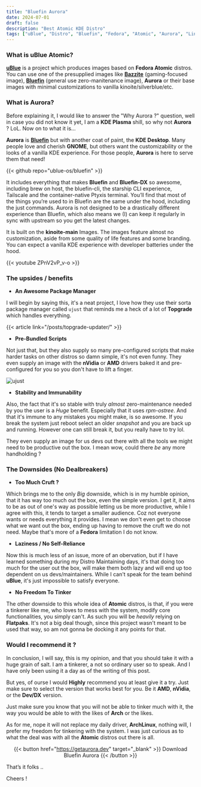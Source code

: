 ```yaml
---
title: "Bluefin Aurora"
date: 2024-07-01
draft: false
description: "Best Atomic KDE Distro"
tags: ["uBlue", "Distro", "Bluefin", "Fedora", "Atomic", "Aurora", "Linux"]
---
```

### What is uBlue Atomic?

[**uBlue**](https://universal-blue.org/) is a project which produces images based on **Fedora Atomic** distros. You can use one of the presupplied images like [**Bazzite**](bazzite.gg/) (gaming-focused image), [**Bluefin**](https://projectbluefin.io) (general use zero-manitenance image), **Aurora** or their base images with minimal customizations to vanilla kinoite/silverblue/etc.

### What is Aurora?

Before explaining it, I would like to answer the "Why Aurora ?" question, well in case you did not know it yet, I am a **KDE Plasma** shill, so why not **Aurora** ? LoL. Now on to what it is...

**Aurora** is [**Bluefin**](https://projectbluefin.io) but with another coat of paint, the **KDE Desktop**. Many people love and cherish **GNOME**, but others want the customizability or the looks of a vanilla KDE experience. For those people, **Aurora** is here to serve them that need!

{{< github repo="ublue-os/bluefin" >}}

It includes everything that makes **Bluefin** and **Bluefin-DX** so awesome, including brew on host, the bluefin-cli, the starship CLI experience, Tailscale and the container-native Ptyxis terminal. You’ll find that most of the things you’re used to in Bluefin are the same under the hood, including the just commands. Aurora is not designed to be a drastically different experience than Bluefin, which also means we (I) can keep it regularly in sync with upstream so you get the latest changes.

It is built on the **kinoite-main** Images. The images feature almost no customization, aside from some quality of life features and some branding. You can expect a vanilla KDE experience with developer batteries under the hood.

{{< youtube ZPnV2vP_v-o >}}

### The upsides / benefits

* **An Awesome Package Manager**

I will begin by saying this, it's a neat project, I love how they use their sorta package manager called `ujust` that reminds me a heck of a lot of **Topgrade** which handles everything.

{{< article link="/posts/topgrade-updater/" >}}

* **Pre-Bundled Scripts**

Not just that, but they also supply so many pre-configured scripts that make harder tasks on other distros so damn simple, it's not even funny. They even supply an image with the **nVidia** or **AMD** drivers baked it and pre-configured for you so you don't have to lift a finger.

![ujust](https://i.imgur.com/qNeqmIG.png)

* **Stability and Immunability**

Also, the fact that it's so stable with truly *almost* zero-maintenance needed by you the user is a *Huge* benefit. Especially that it uses *rpm-ostree*. And that it's immune to any mistakes you might make, is so awesome. If you break the system just reboot select an older *snapshot* and you are back up and running. However one can still break it, but you really have to try lol.

They even supply an image for us devs out there with all the tools we might need to be productive out the box. I mean wow, could there *be* any more handholding ?

### The Downsides (No Dealbreakers)

* **Too Much Cruft ?**

Which brings me to the only *Big* downside, which is in my humble opinion, that it has way too much out the box, even the simple version. I get it, it aims to be as out of one's way as possible letting us be more productive, while I agree with this, it tends to target a smaller audience. Coz not everyone wants or needs everything it provides. I mean we don't even get to choose what we want out the box, ending up having to remove the cruft we do not need. Maybe that's more of a **Fedora** limitation I do not know.

* **Laziness / No Self-Reliance**

Now this is much less of an issue, more of an obervation, but if I have learned something during my Distro Maintaining days, it's that doing too much for the user out the box, will make them both lazy and will end up too dependent on us devs/maintainers. While I can't speak for the team behind **uBlue**, it's just impossible to satisfy everyone.

* **No Freedom To Tinker**

The other downside to this whole idea of **Atomic** distros, is that, if you were a tinkerer like me, who loves to mess with the system, modify core functionalities, you simply can't. As such you will be *heavily* relying on **Flatpaks**. It's not a big deal though, since this project wasn't meant to be used that way, so am not gonna be docking it any points for that.

### Would I recommend it ?

In conclusion, I will say, this is my opinion, and that you should take it with a huge grain of salt. I am a tinkerer, a not so ordinary user so to speak. And I have only been using it a day as of the writing of this post.

But yes, of ourse I would **Highly** recommend you at least give it a try. Just make sure to select the version that works best for you. Be it **AMD**, **nVidia**, or the **Dev/DX** version.

Just make sure you know that you will not be able to tinker much with it, the way you would be able to with the likes of **Arch** or the likes.

As for me, nope it will not replace my daily driver, **ArchLinux**, nothing will, I prefer my freedom for tinkering with the system. I was just curious as to what the deal was with all the **Atomic** distros out there is all.

<div align="center">

{{< button href="https://getaurora.dev" target="_blank" >}}
Download Bluefin Aurora
{{< /button >}}

</div>

That’s it folks ..

Cheers !
